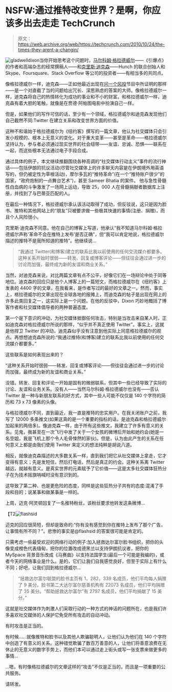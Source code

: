 # NSFW:通过推特改变世界？是啊，你应该多出去走走 TechCrunch

> 原文：<https://web.archive.org/web/https://techcrunch.com/2010/10/24/the-times-they-arent-a-changin/>

![](img/9508e480fecc988b43a8fe1171eff4f6.png "gladwelldixon")当你开始思考这个问题时，[马尔科姆·格拉德威尔](https://web.archive.org/web/20221207083125/http://www.gladwell.com/)——《引爆点》的作者和高端杂志的经常撰稿人——和[克里斯·迪克森](https://web.archive.org/web/20221207083125/http://cdixon.org/)——Hunch 的联合创始人和 Skype、Foursquare、Stack Overflow 等公司的投资者——有相当多的共同点。

像格拉德威尔一样，迪克森——正如他最近出现在[问一个风投](https://web.archive.org/web/20221207083125/https://beta.techcrunch.com/2010/10/08/ask-a-vc-chris-dixon-solves-your-problems-tctv/)节目中所证明的那样——是一个对直截了当的问题给出冗长、深思熟虑的答案的大师。像格拉德威尔一样，迪克森将自己的热情转化为成功的事业和不小的财富。和格拉德威尔一样，迪克森有着大胆的笔触，就像是在贾德·阿帕图电影中扮演自己一样。

但是，如果他们的写作可信的话，至少有一个领域，格拉德威尔和迪克森发现他们自己截然不同:Twitter 在建立关系和改变世界方面的价值。

这种不和谐始于格拉德威尔为《纽约客》撰写的一篇文章，他认为社交媒体只会引发小规模的、根本上无意义的变化。对于重大变革——甚至是革命——格拉德威尔坚持认为，参与者必须通过现实世界的社会纽带——友谊、忠诚、恐惧——联系在一起，而这些根本无法通过电子手段合成。

通过具体的例子，本文继续推翻围绕各种高调的“社交媒体行动主义”事件的流行神话——包括伊朗的抗议活动(尽管社交媒体上的许多聊天内容是在伊朗境外用英语写的，但仍被定性为草根活动)，摩尔多瓦的“推特革命”(在一个“推特账户很少”的国家，“政府炮制的一点舞台艺术”)，甚至 Sameer Bhatia 的案件。 他与急性骨髓性白血病的斗争激发了一场网上运动，导致 25，000 人在骨髓捐献者数据库上注册，并找到了与巴蒂亚匹配的人。

在最后一种情况下，格拉德威尔承认该活动取得了成功，但反驳说，这只是因为脸书、推特和其他网站上的“朋友”只被要求做一些极其快速的事情(注册、捐赠)，而且个人风险很小。

克里斯·迪克森不同意。他在自己的博客上写道，他承认“我不知道马尔科姆·格拉德威尔声称‘革命不会在推特上发布’是否正确”，但“我可以肯定地说，格拉德威尔描述的推特不是我所知道的推特”。他继续说…

> “我通过 Twitter(和博客)建立的联系比我以前使用的任何交流媒介都要多。这种关系开始时很弱——转发、回复或博客评论——但往往会通过进一步的讨论而加强，最终成为新的友谊和商业关系。”

当然，对迪克森来说，对比两篇文章有点不公平，好像它们在一场辩论中处于同等地位。迪克森的回应只是他个人博客上的一篇短文，而格拉德威尔在《纽约客》上发表的 4400 字的文章，在我看来，是作者写过的最好的文章之一。然而，事实上，格拉德威尔的文章出现在全球各地的报摊上，而迪克森的帖子是出现在网上的许多此类回复之一，这实际上是一个问题。在他的反驳中，Dixon 巧妙地概括了博客作者和社交媒体倡导者的两种普遍态度。

第一个是下意识的冲动，为社交媒体抵御任何攻击，特别是当攻击来自某人时，正如迪克森对格拉德威尔所说的那样，“似乎并不真正使用 Twitter”。事实上，这就是他捍卫 Twitter 的冲动，迪克森似乎没有注意到他实际上同意格拉德威尔的观点。再想想迪克森所说的:“我通过推特(和博客)建立的联系比我以前使用的任何交流媒介都要多。”

这些联系是如何表现出来的？

“这种关系开始时很弱——转发、回复或博客评论——但往往会通过进一步的讨论而加强，最终成为新的友谊和商业关系。”

没错。转发、回复和评论一开始是固有的微弱联系，但其中一些已经导致了实际的讨论、友谊和业务关系。没有人——当然马尔科姆·格拉德威尔也没有——否认 Twitter 是一种与新朋友联系的好方式，其中一些人可能不仅仅是 140 个字符的简历和 73 x 73 像素的头像。

与格拉德威尔不同，直到最近，我一直是推特的忠实用户。在我关闭账户之前，我写了 12000 多条推文(如果这真的是一个重要的指标的话，是迪克森和格拉德威尔加起来的两倍多)。像迪克森一样，由于所有这些推文，我建立了许多有意义的关系。见鬼，我甚至在一次飞行中发了关于一个女孩的微博后开始和她约会(她是一名空姐，我是飞机上那个令人毛骨悚然的家伙)。但是，认为由此产生的关系在任何意义上都是由我们使用 Twitter 来定义的想法纯粹是胡说八道。

相反，就像迪克森描述的大多数关系一样，直到我们把它从社交媒体上拿走，它才变得有意义；先是发短信，然后打电话，然后是真正的约会。这种关系离 Twitter 越远，就越有意义。是真实世界的元素赋予了它价值——这是太多社交媒体狂热分子在为技术摇旗呐喊时没有意识到的。

这导致了第二种、也是更危险的态度，同样是这些狂热分子共有的态度:混淆了手段和目的；说某事和做某事是一样的。

上周，迈克·阿灵顿回复了一名推特粉丝，该粉丝要求他转发这条微博…

【T2![](img/fd9b3bbf99ffef149330c2b2687ecf0b.png "flashsid")

迈克的回应很简短，但却是致命的:“你有没有感觉到你在推特上发布了那个广告，让事情有所不同？”。悲惨的事实是@flashsid 的答案很可能是肯定的。

只需考虑一些最受欢迎的网络行动的例子:加入拯救达尔富尔脸书组织，把你的头像变成橙色代表缅甸，把你的位置改成德黑兰以支持伊朗抗议者，把你的 MySpace 背景音乐改成《马赛曲》以支持法国学生(最后一个可能是我编的)，或者今天的网络事业是什么。是的，它们让我们自我感觉良好，但至于实际上有什么不同；好吧，让我们回到格拉德威尔…

> “拯救达尔富尔联盟的脸书主页有 1，282，339 名成员，他们平均每人捐赠了 9 美分。脸书第二大达尔富尔慈善机构有 22073 名成员，他们平均捐赠了 35 美分。“帮助拯救达尔富尔”有 2797 名成员，他们平均捐献了 15 美分。”

这就是社交媒体作为刺激人们采取行动的一种方式的神话的问题所在，也是我们许多喜欢社交媒体的人保护它免受所有攻击的自动冲动。

有时攻击是正当的。

有时候……就像推特和脸书以及其他人欺骗聪明人，让他们认为他们在 140 个字符中创造了有意义的关系。这种错觉欺骗了数百万善意的人，让他们将善意浪费在无休止的无意义的数字手势上，而他们本可以通过走上街头或写一张支票来做更多的事情…

…嗯，有时像格拉德威尔的文章这样的“攻击”不仅是正当的，而且是一项重要的公共服务。

请转发。